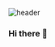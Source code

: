![header](https://capsule-render.vercel.app/api?type=soft&text=welcome&fontSize=35&color=e9967a&fontColor=333333&fontAlignY=60)

### Hi there 👋
<!--
**jukyunghun/jukyunghun** is a ✨ _special_ ✨ repository because its `README.md` (this file) appears on your GitHub profile.

Here are some ideas to get you started:

- 🔭 I’m currently working on ...
- 🌱 I’m currently learning ...
- 👯 I’m looking to collaborate on ...
- 🤔 I’m looking for help with ...
- 💬 Ask me about ...
- 📫 How to reach me: ...
- 😄 Pronouns: ...
- ⚡ Fun fact: ...
-->
